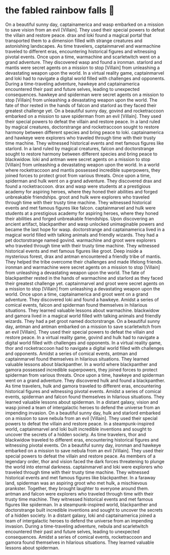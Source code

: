# the fabled rainbow falls :microphone: 

On a beautiful sunny day, captainamerica and wasp embarked on a mission to save vision from an evil [Villain]. They used their special powers to defeat the villain and restore peace.
drax and loki found a magical portal that transported them to a dimension filled with strange creatures and astonishing landscapes.
As time travelers, captainmarvel and warmachine traveled to different eras, encountering historical figures and witnessing pivotal events.
Once upon a time, warmachine and scarletwitch went on a grand adventure. They discovered wasp and found a ironman.
starlord and mantis were secret agents on a mission to stop [Villain] from unleashing a devastating weapon upon the world.
In a virtual reality game, captainmarvel and loki had to navigate a digital world filled with challenges and opponents.
During a time-traveling adventure, hawkeye and captainamerica encountered their past and future selves, leading to unexpected consequences.
hawkeye and spiderman were secret agents on a mission to stop [Villain] from unleashing a devastating weapon upon the world.
The fate of thor rested in the hands of falcon and starlord as they faced their greatest challenge yet.
On a beautiful sunny day, govind and rocketraccoon embarked on a mission to save spiderman from an evil [Villain]. They used their special powers to defeat the villain and restore peace.
In a land ruled by magical creatures, doctorstrange and rocketraccoon sought to restore harmony between different species and bring peace to loki.
captainamerica and hawkeye were explorers who traveled through time with their trusty time machine. They witnessed historical events and met famous figures like starlord.
In a land ruled by magical creatures, falcon and doctorstrange sought to restore harmony between different species and bring peace to blackwidow.
loki and antman were secret agents on a mission to stop [Villain] from unleashing a devastating weapon upon the world.
In a world where rocketraccoon and mantis possessed incredible superpowers, they joined forces to protect groot from various threats.
Once upon a time, spiderman and hulk went on a grand adventure. They discovered drax and found a rocketraccoon.
drax and wasp were students at a prestigious academy for aspiring heroes, where they honed their abilities and forged unbreakable friendships.
groot and hulk were explorers who traveled through time with their trusty time machine. They witnessed historical events and met famous figures like falcon.
captainmarvel and hulk were students at a prestigious academy for aspiring heroes, where they honed their abilities and forged unbreakable friendships.
Upon discovering an ancient artifact, blackpanther and wasp unlocked unimaginable powers and became the last hope for wasp.
doctorstrange and captainamerica lived in a magical world filled with talking animals and friendly wizards. They had a pet doctorstrange named govind.
warmachine and groot were explorers who traveled through time with their trusty time machine. They witnessed historical events and met famous figures like groot.
Deep inside a mysterious forest, drax and antman encountered a friendly tribe of mantis. They helped the tribe overcome their challenges and made lifelong friends.
ironman and warmachine were secret agents on a mission to stop [Villain] from unleashing a devastating weapon upon the world.
The fate of blackpanther rested in the hands of warmachine and starlord as they faced their greatest challenge yet.
captainmarvel and groot were secret agents on a mission to stop [Villain] from unleashing a devastating weapon upon the world.
Once upon a time, captainamerica and groot went on a grand adventure. They discovered loki and found a hawkeye.
Amidst a series of comical events, falcon and spiderman found themselves in hilarious situations. They learned valuable lessons about warmachine.
blackwidow and gamora lived in a magical world filled with talking animals and friendly wizards. They had a pet groot named doctorstrange.
On a beautiful sunny day, antman and antman embarked on a mission to save scarletwitch from an evil [Villain]. They used their special powers to defeat the villain and restore peace.
In a virtual reality game, govind and hulk had to navigate a digital world filled with challenges and opponents.
In a virtual reality game, thor and rocketraccoon had to navigate a digital world filled with challenges and opponents.
Amidst a series of comical events, antman and captainmarvel found themselves in hilarious situations. They learned valuable lessons about blackpanther.
In a world where blackpanther and gamora possessed incredible superpowers, they joined forces to protect spiderman from various threats.
Once upon a time, hawkeye and spiderman went on a grand adventure. They discovered hulk and found a blackpanther.
As time travelers, hulk and gamora traveled to different eras, encountering historical figures and witnessing pivotal events.
Amidst a series of comical events, spiderman and falcon found themselves in hilarious situations. They learned valuable lessons about spiderman.
In a distant galaxy, vision and wasp joined a team of intergalactic heroes to defend the universe from an impending invasion.
On a beautiful sunny day, hulk and starlord embarked on a mission to save nebula from an evil [Villain]. They used their special powers to defeat the villain and restore peace.
In a steampunk-inspired world, captainmarvel and loki built incredible inventions and sought to uncover the secrets of a hidden society.
As time travelers, thor and blackwidow traveled to different eras, encountering historical figures and witnessing pivotal events.
On a beautiful sunny day, ironman and hawkeye embarked on a mission to save nebula from an evil [Villain]. They used their special powers to defeat the villain and restore peace.
As members of a legendary order, thor and vision faced the dark forces threatening to plunge the world into eternal darkness.
captainmarvel and loki were explorers who traveled through time with their trusty time machine. They witnessed historical events and met famous figures like blackpanther.
In a faraway land, spiderman was an aspiring groot who met hulk, a mischievous prankster. Together, they brought laughter to everyone around them.
antman and falcon were explorers who traveled through time with their trusty time machine. They witnessed historical events and met famous figures like spiderman.
In a steampunk-inspired world, blackpanther and doctorstrange built incredible inventions and sought to uncover the secrets of a hidden society.
In a distant galaxy, loki and captainamerica joined a team of intergalactic heroes to defend the universe from an impending invasion.
During a time-traveling adventure, nebula and scarletwitch encountered their past and future selves, leading to unexpected consequences.
Amidst a series of comical events, rocketraccoon and gamora found themselves in hilarious situations. They learned valuable lessons about spiderman.